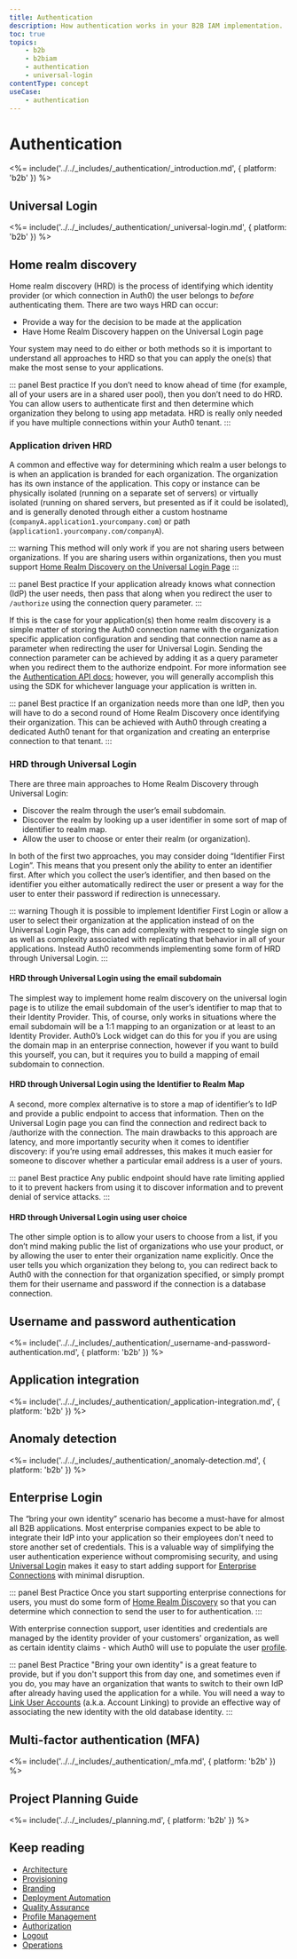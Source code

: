 ```yaml
---
title: Authentication
description: How authentication works in your B2B IAM implementation.
toc: true
topics:
    - b2b
    - b2biam
    - authentication
    - universal-login
contentType: concept
useCase:
    - authentication
---
```

# Authentication

<%= include('../../_includes/_authentication/_introduction.md', { platform: 'b2b' }) %>

## Universal Login

<%= include('../../_includes/_authentication/_universal-login.md', { platform: 'b2b' }) %>

## Home realm discovery

Home realm discovery (HRD) is the process of identifying which identity provider (or which connection in Auth0) the user belongs to *before* authenticating them. There are two ways HRD can occur: 

* Provide a way for the decision to be made at the application
* Have Home Realm Discovery happen on the Universal Login page

Your system may need to do either or both methods so it is important to understand all approaches to HRD so that you can apply the one(s) that make the most sense to your applications.

::: panel Best practice
If you don’t need to know ahead of time (for example, all of your users are in a shared user pool), then you don’t need to do HRD. You can allow users to authenticate first and then determine which organization they belong to using app metadata.  HRD is really only needed if you have multiple connections within your Auth0 tenant.
:::

### Application driven HRD

A common and effective way for determining which realm a user belongs to is when an application is branded for each organization.  The organization has its own instance of the application.  This copy or instance can be physically isolated (running on a separate set of servers) or virtually isolated (running on shared servers, but presented as if it could be isolated), and is generally denoted through either a custom hostname (`companyA.application1.yourcompany.com`) or path (`application1.yourcompany.com/companyA`).

::: warning
This method will only work if you are not sharing users between organizations.  If you are sharing users within organizations, then you must support [Home Realm Discovery on the Universal Login Page](#hrd-through-universal-login)
:::

::: panel Best practice
If your application already knows what connection (IdP) the user needs, then pass that along when you redirect the user to `/authorize` using the connection query parameter.
:::

If this is the case for your application(s) then home realm discovery is a simple matter of storing the Auth0 connection name with the organization specific application configuration and sending that connection name as a parameter when redirecting the user for Universal Login. Sending the connection parameter can be achieved by adding it as a query parameter when you redirect them to the authorize endpoint. For more information see the [Authentication API docs](/api/authentication#authorization-code-flow); however, you will generally accomplish this using the SDK for whichever language your application is written in.

::: panel Best practice
If an organization needs more than one IdP, then you will have to do a second round of Home Realm Discovery once identifying their organization.  This can be achieved with Auth0 through creating a dedicated Auth0 tenant for that organization and creating an enterprise connection to that tenant. 
:::

### HRD through Universal Login

There are three main approaches to Home Realm Discovery through Universal Login:

* Discover the realm through the user’s email subdomain.
* Discover the realm by looking up a user identifier in some sort of map of identifier to realm map.
* Allow the user to choose or enter their realm (or organization).

In both of the first two approaches, you may consider doing “Identifier First Login”. This means that you present only the ability to enter an identifier first.  After which you collect the user’s identifier, and then based on the identifier you either automatically redirect the user or present a way for the user to enter their password if redirection is unnecessary.

::: warning
Though it is possible to implement Identifier First Login or allow a user to select their organization at the application instead of on the Universal Login Page, this can add complexity with respect to single sign on as well as complexity associated with replicating that behavior in all of your applications.  Instead Auth0 recommends implementing some form of HRD through Universal Login.
:::

#### HRD through Universal Login using the email subdomain

The simplest way to implement home realm discovery on the universal login page is to utilize the email subdomain of the user’s identifier to map that to their Identity Provider. This, of course, only works in situations where the email subdomain will be a 1:1 mapping to an organization or at least to an Identity Provider.  Auth0’s Lock widget can do this for you if you are using the domain map in an enterprise connection, however if you want to build this yourself, you can, but it requires you to build a mapping of email subdomain to connection.

#### HRD through Universal Login using the Identifier to Realm Map

A second, more complex alternative is to store a map of identifier’s to IdP and provide a public endpoint to access that information.  Then on the Universal Login page you can find the connection and redirect back to /authorize with the connection.  The main drawbacks to this approach are latency, and more importantly security when it comes to identifier discovery: if you’re using email addresses, this makes it much easier for someone to discover whether a particular email address is a user of yours.

::: panel Best practice
Any public endpoint should have rate limiting applied to it to prevent hackers from using it to discover information and to prevent denial of service attacks.
:::

#### HRD through Universal Login using user choice

The other simple option is to allow your users to choose from a list, if you don’t mind making public the list of organizations who use your product, or by allowing the user to enter their organization name explicitly.  Once the user tells you which organization they belong to, you can redirect back to Auth0 with the connection for that organization specified, or simply prompt them for their username and password if the connection is a database connection.

## Username and password authentication

<%= include('../../_includes/_authentication/_username-and-password-authentication.md', { platform: 'b2b' }) %>

## Application integration

<%= include('../../_includes/_authentication/_application-integration.md', { platform: 'b2b' }) %>

## Anomaly detection

<%= include('../../_includes/_authentication/_anomaly-detection.md', { platform: 'b2b' }) %>

## Enterprise Login

The “bring your own identity” scenario has become a must-have for almost all B2B applications.  Most enterprise companies expect to be able to integrate their IdP into your application so their employees don't need to store another set of credentials.  This is a valuable way of simplifying the user authentication experience without compromising security, and using [Universal Login](#universal-login) makes it easy to start adding support for [Enterprise Connections](/connections/identity-providers-enterprise) with minimal disruption.

::: panel Best Practice
Once you start supporting enterprise connections for users, you must do some form of [Home Realm Discovery](#home-realm-discovery) so that you can determine which connection to send the user to for authentication.
:::

With enterprise connection support, user identities and credentials are managed by the identity provider of your customers' organization, as well as certain identity claims - which Auth0 will use to populate the user [profile](/architecture-scenarios/implementation/b2b/b2b-profile-mgmt).

::: panel Best Practice
"Bring your own identity" is a great feature to provide, but if you don't support this from day one, and sometimes even if you do, you may have an organization that wants to switch to their own IdP after already having used the application for a while.  You will need a way to [Link User Accounts](/link-accounts) (a.k.a. Account Linking) to provide an effective way of associating the new identity with the old database identity.
:::

## Multi-factor authentication (MFA)

<%= include('../../_includes/_authentication/_mfa.md', { platform: 'b2b' }) %>

## Project Planning Guide

<%= include('../../_includes/_planning.md', { platform: 'b2b' }) %>

## Keep reading

* [Architecture](/architecture-scenarios/implementation/b2b/b2b-architecture)
* [Provisioning](/architecture-scenarios/implementation/b2b/b2b-provisioning)
* [Branding](/architecture-scenarios/implementation/b2b/b2b-branding)
* [Deployment Automation](/architecture-scenarios/implementation/b2b/b2b-deployment)
* [Quality Assurance](/architecture-scenarios/implementation/b2b/b2b-qa)
* [Profile Management](/architecture-scenarios/implementation/b2b/b2b-profile-mgmt)
* [Authorization](/architecture-scenarios/implementation/b2b/b2b-authorization)
* [Logout](/architecture-scenarios/implementation/b2b/b2b-logout)
* [Operations](/architecture-scenarios/implementation/b2b/b2b-operations)

